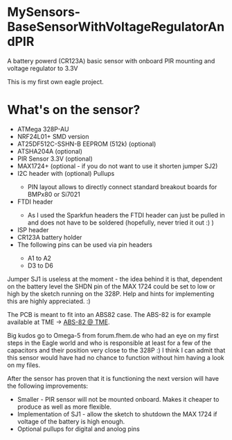 # MySensors-BaseSensorWithVoltageRegulatorAndPIR
A battery powerd (CR123A) basic sensor with onboard PIR mounting and voltage regulator to 3.3V

This is my first own eagle project.

<h1>What's on the sensor?</h1>
<ul>
<li>ATMega 328P-AU</li>
<li>NRF24L01+ SMD version</li>
<li>AT25DF512C-SSHN-B EEPROM (512k) (optional)</li>
<li>ATSHA204A (optional)</li>
<li>PIR Sensor 3.3V (optional)</li>
<li>MAX1724+ (optional - if you do not want to use it shorten jumper SJ2)</li>
<li>I2C header with (optional) Pullups</li>
	<ul>
        <li>PIN layout allows to directly connect standard breakout boards for BMPx80 or Si7021</li>
    </ul>
<li>FTDI header</li>
	<ul>
        <li>As I used the Sparkfun headers the FTDI header can just be pulled in and does not have to be soldered (hopefully, never tried it out :) )</li>
    </ul>
<li>ISP header</li>
<li>CR123A battery holder</li>
<li>The following pins can be used via pin headers</li>
    <ul>
        <li>A1 to A2</li>
        <li>D3 to D6</li>
    </ul>
</ul>

Jumper SJ1 is useless at the moment - the idea behind it is that, dependent on the battery level the SHDN pin of the MAX 1724 could be set to low or high by the sketch running on the 328P. Help and hints for implementing this are highly appreciated. :)

The PCB is meant to fit into an ABS82 case. The ABS-82 is for example available at TME -> <a href="http://www.tme.eu/de/details/abs-82/universal-gehaeuse/">ABS-82 @ TME</a>. 

Big kudos go to Omega-5 from forum.fhem.de who had an eye on my first steps in the Eagle world and who is responsible at least for a few of the capacitors and their position very close to the 328P :)
I think I can admit that this sensor would have had no chance to function without him having a look on my files.

After the sensor has proven that it is functioning the next version will have the following improvements:
<ul>
<li>Smaller - PIR sensor will not be mounted onboard. Makes it cheaper to produce as well as more flexible.</li>
<li>Implementation of SJ1 - allow the sketch to shutdown the MAX 1724 if voltage of the battery is high enough.</li>
<li>Optional pullups for digital and anolog pins</li>
</ul>
